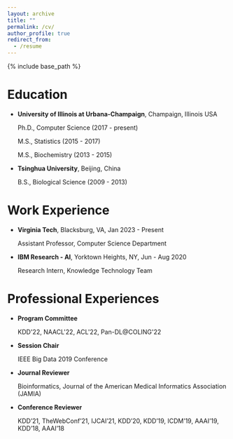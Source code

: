 ```yaml
---
layout: archive
title: ""
permalink: /cv/
author_profile: true
redirect_from:
  - /resume
---
```


{% include base_path %}

Education
======
- **University of Illinois at Urbana-Champaign**, Champaign, Illinois USA

  Ph.D., Computer Science (2017 - present) 
  
  M.S., Statistics (2015 - 2017)
  
  M.S., Biochemistry (2013 - 2015)
  
- **Tsinghua University**, Beijing, China

  B.S., Biological Science (2009 - 2013) 


Work Experience
======
- **Virginia Tech**, Blacksburg, VA, Jan 2023 - Present
  
  Assistant Professor, Computer Science Department
  
- **IBM Research - AI**, Yorktown Heights, NY, Jun - Aug 2020
  
  Research Intern, Knowledge Technology Team


  
Professional Experiences
======
- **Program Committee**

  KDD'22, NAACL'22, ACL'22, Pan-DL@COLING'22
  
- **Session Chair**

  IEEE Big Data 2019 Conference
  
- **Journal Reviewer**

  Bioinformatics, Journal of the American Medical Informatics Association (JAMIA)
  
- **Conference Reviewer**

  KDD’21, TheWebConf’21, IJCAI’21, KDD’20, KDD’19, ICDM’19, AAAI’19, KDD’18, AAAI’18

